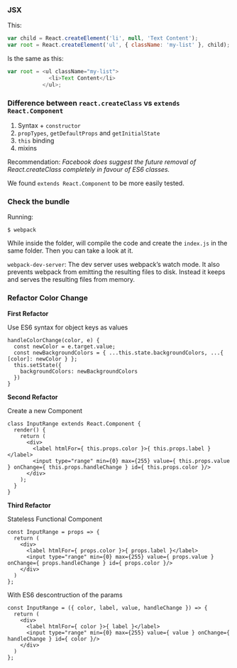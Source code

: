 ### JSX

This:

```javascript
var child = React.createElement('li', null, 'Text Content');
var root = React.createElement('ul', { className: 'my-list' }, child);
```

Is the same as this:

```javascript
var root = <ul className="my-list">
             <li>Text Content</li>
           </ul>;
```

### Difference between `react.createClass` vs `extends React.Component`

1. Syntax + `constructor`
2. `propTypes`, `getDefaultProps` and `getInitialState`
3. `this` binding
4. mixins

Recommendation: *Facebook does suggest the future removal of React.createClass completely in favour of ES6 classes.*

We found `extends React.Component` to be more easily tested.

### Check the bundle

Running:

```
$ webpack
```

While inside the folder, will compile the code and create the `index.js` in the same folder. Then you can take a look at it.

`webpack-dev-server`: The dev server uses webpack’s watch mode. It also prevents webpack from emitting the resulting files to disk. Instead it keeps and serves the resulting files from memory.

### Refactor Color Change

**First Refactor**

Use ES6 syntax for object keys as values

```
handleColorChange(color, e) {
  const newColor = e.target.value;
  const newBackgroundColors = { ...this.state.backgroundColors, ...{ [color]: newColor } };
  this.setState({
    backgroundColors: newBackgroundColors
  })
}
```

**Second Refactor**

Create a new Component

```
class InputRange extends React.Component {
  render() {
    return (
      <div>
        <label htmlFor={ this.props.color }>{ this.props.label }</label>
        <input type="range" min={0} max={255} value={ this.props.value } onChange={ this.props.handleChange } id={ this.props.color }/>
      </div>
    );
  }
}
```

**Third Refactor**

Stateless Functional Component

```
const InputRange = props => {
  return (
    <div>
      <label htmlFor={ props.color }>{ props.label }</label>
      <input type="range" min={0} max={255} value={ props.value } onChange={ props.handleChange } id={ props.color }/>
    </div>
  )
};
```

With ES6 descontruction of the params

```
const InputRange = ({ color, label, value, handleChange }) => {
  return (
    <div>
      <label htmlFor={ color }>{ label }</label>
      <input type="range" min={0} max={255} value={ value } onChange={ handleChange } id={ color }/>
    </div>
  )
};
```
